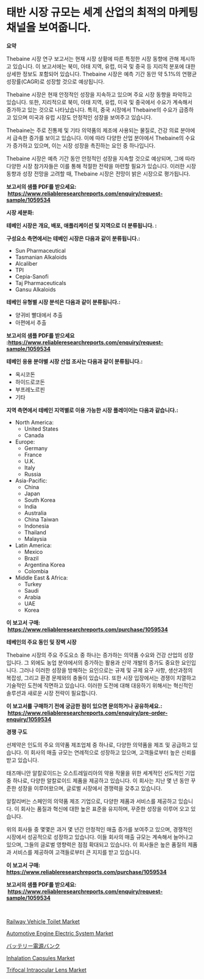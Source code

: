<p><h1>태반 시장 규모는 세계 산업의 최적의 마케팅 채널을 보여줍니다.</h1></p><p><strong>요약</strong></p>
<p><p>Thebaine 시장 연구 보고서는 현재 시장 상황에 따른 특정한 시장 동향에 관해 제시하고 있습니다. 이 보고서에는 북미, 아태 지역, 유럽, 미국 및 중국 등 지리적 분포에 대한 상세한 정보도 포함되어 있습니다. Thebaine 시장은 예측 기간 동안 약 5.1%의 연평균 성장률(CAGR)로 성장할 것으로 예상됩니다.</p><p>Thebaine 시장은 현재 안정적인 성장을 지속하고 있으며 주요 시장 동향을 파악하고 있습니다. 또한, 지리적으로 북미, 아태 지역, 유럽, 미국 및 중국에서 수요가 계속해서 증가하고 있는 것으로 나타났습니다. 특히, 중국 시장에서 Thebaine의 수요가 급증하고 있으며 미국과 유럽 시장도 안정적인 성장을 보여주고 있습니다.</p><p>Thebaine는 주로 진통제 및 기타 의약품의 제조에 사용되는 물질로, 건강 의료 분야에서 급속한 증가를 보이고 있습니다. 이에 따라 다양한 산업 분야에서 Thebaine의 수요가 증가하고 있으며, 이는 시장 성장을 촉진하는 요인 중 하나입니다.</p><p>Thebaine 시장은 예측 기간 동안 안정적인 성장을 지속할 것으로 예상되며, 그에 따라 다양한 시장 참가자들은 이를 통해 적절한 전략을 마련할 필요가 있습니다. 이러한 시장 동향과 성장 전망을 고려할 때, Thebaine 시장은 전망이 밝은 시장으로 평가됩니다.</p></p>
<p><strong>보고서의 샘플 PDF를 받으세요: &nbsp;<a href="https://www.reliableresearchreports.com/enquiry/request-sample/1059534">https://www.reliableresearchreports.com/enquiry/request-sample/1059534</a></strong></p>
<p><strong>시장 세분화:</strong></p>
<p><strong> 테베인 시장은 개요, 배포, 애플리케이션 및 지역으로 더 분류됩니다. :</strong></p>
<p><strong>구성요소 측면에서는 테베인 시장은 다음과 같이 분류됩니다.:</strong></p>
<p><ul><li>Sun Pharmaceutical</li><li>Tasmanian Alkaloids</li><li>Alcaliber</li><li>TPI</li><li>Cepia-Sanofi</li><li>Taj Pharmaceuticals</li><li>Gansu Alkaloids</li></ul></p>
<p><strong> 테베인 유형별 시장 분석은 다음과 같이 분류됩니다.:</strong></p>
<p><ul><li>양귀비 빨대에서 추출</li><li>아편에서 추출</li></ul></p>
<p><strong>보고서의 샘플 PDF를 받으세요 :<a href="https://www.reliableresearchreports.com/enquiry/request-sample/1059534">https://www.reliableresearchreports.com/enquiry/request-sample/1059534</a></strong></p>
<p><strong> 테베인 응용 분야별 시장 산업 조사는 다음과 같이 분류됩니다.:</strong></p>
<p><ul><li>옥시코돈</li><li>하이드로코돈</li><li>부프레노르핀</li><li>기타</li></ul></p>
<p><strong>지역 측면에서 테베인 지역별로 이용 가능한 시장 플레이어는 다음과 같습니다.:</strong></p>
<p><ul>
    <li>
        North America:
        <ul>
            <li>United States</li>
            <li>Canada</li>
        </ul>
    </li>
    <li>
        Europe:
        <ul>
            <li>Germany</li>
            <li>France</li>
            <li>U.K.</li>
            <li>Italy</li>
            <li>Russia</li>
        </ul>
    </li>
    <li>
        Asia-Pacific:
        <ul>
            <li>China</li>
            <li>Japan</li>
            <li>South Korea</li>
            <li>India</li>
            <li>Australia</li>
            <li>China Taiwan</li>
            <li>Indonesia</li>
            <li>Thailand</li>
            <li>Malaysia</li>
        </ul>
    </li>
    <li>
        Latin America:
        <ul>
            <li>Mexico</li>
            <li>Brazil</li>
            <li>Argentina Korea</li>
            <li>Colombia</li>
        </ul>
    </li>
    <li>
        Middle East & Africa:
        <ul>
            <li>Turkey</li>
            <li>Saudi</li>
            <li>Arabia</li>
            <li>UAE</li>
            <li>Korea</li>
        </ul>
    </li>
    </ul></p>
<p><strong>이 보고서 구매: &nbsp;<a href="https://www.reliableresearchreports.com/purchase/1059534">https://www.reliableresearchreports.com/purchase/1059534</a></strong></p>
<p><strong>테베인의 주요 동인 및 장벽 시장</strong></p>
<p><p>Thebaine 시장의 주요 주도요소 중 하나는 증가하는 의약품 수요와 건강 산업의 성장입니다. 그 외에도 농업 분야에서의 증가하는 활용과 신약 개발의 증가도 중요한 요인입니다. 그러나 이러한 성장을 방해하는 요인으로는 규제 및 규제 요구 사항, 생산과정의 복잡성, 그리고 환경 문제와의 충돌이 있습니다. 또한 시장 입장에서는 경쟁이 치열하고 기술적인 도전에 직면하고 있습니다. 이러한 도전에 대해 대응하기 위해서는 혁신적인 솔루션과 새로운 시장 전략이 필요합니다.</p></p>
<p><strong>이 보고서를 구매하기 전에 궁금한 점이 있으면 문의하거나 공유하세요.: &nbsp;<a href="https://www.reliableresearchreports.com/enquiry/pre-order-enquiry/1059534">https://www.reliableresearchreports.com/enquiry/pre-order-enquiry/1059534</a></strong></p>
<p><strong>경쟁 구도</strong></p>
<p><p>선제약은 인도의 주요 의약품 제조업체 중 하나로, 다양한 의약품을 제조 및 공급하고 있습니다. 이 회사의 매출 규모는 연례적으로 성장하고 있으며, 고객들로부터 높은 신뢰를 받고 있습니다.</p><p> 태즈매니안 알칼로이드는 오스트레일리아의 약용 작물을 위한 세계적인 선도적인 기업 중 하나로, 다양한 알칼로이드 제품을 제공하고 있습니다. 이 회사는 지난 몇 년 동안 꾸준한 성장을 이루어왔으며, 글로벌 시장에서 경쟁력을 갖추고 있습니다.</p><p>알칼리버는 스페인의 의약품 제조 기업으로, 다양한 제품과 서비스를 제공하고 있습니다. 이 회사는 품질과 혁신에 대한 높은 표준을 유지하며, 꾸준한 성장을 이루어 오고 있습니다.</p><p>위의 회사들 중 몇몇은 과거 몇 년간 안정적인 매출 증가를 보여주고 있으며, 경쟁적인 시장에서 성공적으로 성장하고 있습니다. 이들 회사의 매출 규모는 계속해서 늘어나고 있으며, 그들의 글로벌 영향력은 점점 확대되고 있습니다. 이 회사들은 높은 품질의 제품과 서비스를 제공하여 고객들로부터 큰 지지를 받고 있습니다.</p></p>
<p><strong>이 보고서 구매: &nbsp; <a href="https://www.reliableresearchreports.com/purchase/1059534">https://www.reliableresearchreports.com/purchase/1059534</a></strong></p>
<p><strong>보고서의 샘플 PDF를 받으세요: &nbsp;<a href="https://www.reliableresearchreports.com/enquiry/request-sample/1059534">https://www.reliableresearchreports.com/enquiry/request-sample/1059534</a></strong><strong></strong></p>
<p>&nbsp;</p>
<p><p><a href="https://github.com/RickHolmes3/Market-Research-Report-List-3/blob/main/railway-vehicle-toilet-market.md">Railway Vehicle Toilet Market</a></p><p><a href="https://view.publitas.com/reportprime-1/automotive-engine-electric-system-market-size-furnishes-valuable-information-encompassing-market-share-market-trends-and-projections-spanning-from-2023-to-2030/">Automotive Engine Electric System Market</a></p><p><a href="https://github.com/zekaoe592392/Market-Research-Report-List-1/blob/main/1591943188811.md">バッテリー電源バンク</a></p><p><a href="https://gamy-alyssum-396.notion.site/Inhalation-Capsules-Market-Growth-Market-Trends-COVID-19-Impact-and-Forecasts-for-period-from-202-704ae4b5ada9483f92d526d96a028bde">Inhalation Capsules Market</a></p><p><a href="https://issuu.com/reportprime-2/docs/trifocal-intraocular-lens-market-size-2030.pptx">Trifocal Intraocular Lens Market</a></p></p>